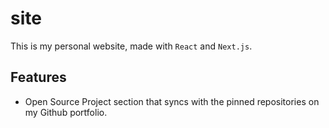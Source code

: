 # site

This is my personal website, made with `React` and `Next.js`.

## Features

- Open Source Project section that syncs with the pinned repositories on my Github portfolio.

